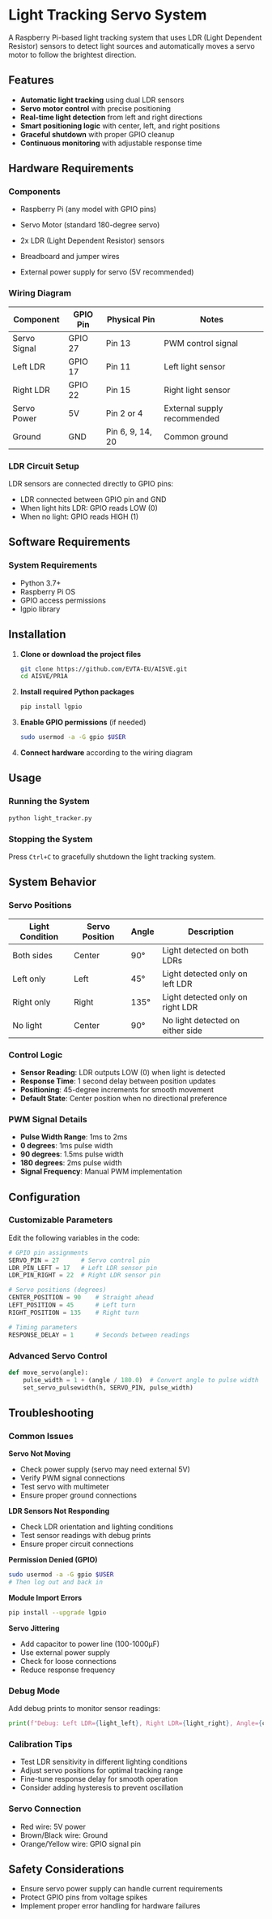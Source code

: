 # Light Tracking Servo System
A Raspberry Pi-based light tracking system that uses LDR (Light Dependent Resistor) sensors to detect light sources and automatically moves a servo motor to follow the brightest direction.

## Features
- **Automatic light tracking** using dual LDR sensors
- **Servo motor control** with precise positioning
- **Real-time light detection** from left and right directions
- **Smart positioning logic** with center, left, and right positions
- **Graceful shutdown** with proper GPIO cleanup
- **Continuous monitoring** with adjustable response time

## Hardware Requirements

### Components
- Raspberry Pi (any model with GPIO pins)
- Servo Motor (standard 180-degree servo)
- 2x LDR (Light Dependent Resistor) sensors

- Breadboard and jumper wires
- External power supply for servo (5V recommended)

### Wiring Diagram
| Component | GPIO Pin | Physical Pin | Notes |
|-----------|----------|--------------|-------|
| Servo Signal | GPIO 27 | Pin 13 | PWM control signal |
| Left LDR | GPIO 17 | Pin 11 | Left light sensor |
| Right LDR | GPIO 22 | Pin 15 | Right light sensor |
| Servo Power | 5V | Pin 2 or 4 | External supply recommended |
| Ground | GND | Pin 6, 9, 14, 20 | Common ground |

### LDR Circuit Setup
LDR sensors are connected directly to GPIO pins:
- LDR connected between GPIO pin and GND
- When light hits LDR: GPIO reads LOW (0)
- When no light: GPIO reads HIGH (1)

## Software Requirements

### System Requirements
- Python 3.7+
- Raspberry Pi OS
- GPIO access permissions
- lgpio library

## Installation

1. **Clone or download the project files**
   ```bash
   git clone https://github.com/EVTA-EU/AISVE.git
   cd AISVE/PR1A
   ```

2. **Install required Python packages**
   ```bash
   pip install lgpio
   ```

3. **Enable GPIO permissions** (if needed)
   ```bash
   sudo usermod -a -G gpio $USER
   ```

4. **Connect hardware** according to the wiring diagram

## Usage

### Running the System
```bash
python light_tracker.py
```

### Stopping the System
Press `Ctrl+C` to gracefully shutdown the light tracking system.

## System Behavior

### Servo Positions
| Light Condition | Servo Position | Angle | Description |
|-----------------|----------------|-------|-------------|
| Both sides | Center | 90° | Light detected on both LDRs |
| Left only | Left | 45° | Light detected only on left LDR |
| Right only | Right | 135° | Light detected only on right LDR |
| No light | Center | 90° | No light detected on either side |

### Control Logic
- **Sensor Reading**: LDR outputs LOW (0) when light is detected
- **Response Time**: 1 second delay between position updates
- **Positioning**: 45-degree increments for smooth movement
- **Default State**: Center position when no directional preference

### PWM Signal Details
- **Pulse Width Range**: 1ms to 2ms
- **0 degrees**: 1ms pulse width
- **90 degrees**: 1.5ms pulse width
- **180 degrees**: 2ms pulse width
- **Signal Frequency**: Manual PWM implementation

## Configuration

### Customizable Parameters
Edit the following variables in the code:

```python
# GPIO pin assignments
SERVO_PIN = 27      # Servo control pin
LDR_PIN_LEFT = 17   # Left LDR sensor pin
LDR_PIN_RIGHT = 22  # Right LDR sensor pin

# Servo positions (degrees)
CENTER_POSITION = 90    # Straight ahead
LEFT_POSITION = 45      # Left turn
RIGHT_POSITION = 135    # Right turn

# Timing parameters
RESPONSE_DELAY = 1      # Seconds between readings
```

### Advanced Servo Control
```python
def move_servo(angle):
    pulse_width = 1 + (angle / 180.0)  # Convert angle to pulse width
    set_servo_pulsewidth(h, SERVO_PIN, pulse_width)
```

## Troubleshooting

### Common Issues

**Servo Not Moving**
- Check power supply (servo may need external 5V)
- Verify PWM signal connections
- Test servo with multimeter
- Ensure proper ground connections

**LDR Sensors Not Responding**
- Check LDR orientation and lighting conditions
- Test sensor readings with debug prints
- Ensure proper circuit connections

**Permission Denied (GPIO)**
```bash
sudo usermod -a -G gpio $USER
# Then log out and back in
```

**Module Import Errors**
```bash
pip install --upgrade lgpio
```

**Servo Jittering**
- Add capacitor to power line (100-1000µF)
- Use external power supply
- Check for loose connections
- Reduce response frequency

### Debug Mode
Add debug prints to monitor sensor readings:
```python
print(f"Debug: Left LDR={light_left}, Right LDR={light_right}, Angle={current_angle}")
```

### Calibration Tips
- Test LDR sensitivity in different lighting conditions
- Adjust servo positions for optimal tracking range
- Fine-tune response delay for smooth operation
- Consider adding hysteresis to prevent oscillation

### Servo Connection
- Red wire: 5V power
- Brown/Black wire: Ground
- Orange/Yellow wire: GPIO signal pin

## Safety Considerations
- Ensure servo power supply can handle current requirements
- Protect GPIO pins from voltage spikes
- Implement proper error handling for hardware failures
